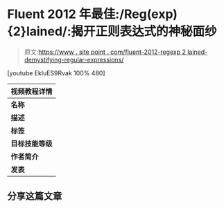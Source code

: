 # Fluent 2012 年最佳:/Reg(exp){2}lained/:揭开正则表达式的神秘面纱

> 原文:[https://www . site point . com/fluent-2012-regexp 2 lained-demystifying-regular-expressions/](https://www.sitepoint.com/fluent-2012-regexp2lained-demystifying-regular-expressions/)

[youtube EkluES9Rvak 100% 480]

| 视频教程详情 |
| --- |
| **名称** | Fluent 2012 年最佳:/Reg(exp){2}lained/:揭开正则表达式的神秘面纱 |
| **描述** | 来自 Fluent 2012 rnrnQuick 这是做什么的:/(\/\*？\\/)&#124;\/\/.*?(\r？\n&#124;$)/g？如果你像许多开发者一样，你只是转移了你的目光，你的心现在就在你的喉咙里。症状包括手心出汗和反复做噩梦，噩梦中会出现嗜血的 ASCII 符号。但是不用担心，这种情况不一定是慢性的。与许多开发人员一样，您熟悉正则表达式的强大功能，但是任何超出基础的东西都会让您感到害怕。别再害怕年轻的学徒了！在这次演讲中，我们将从基础开始，逐步增强您的知识，直到您像冠军一样编写正则表达式。所有内容都将通过视觉示例进行现场演示，以确保最大程度的理解。关于 Lea VerournrnLea 是 W3C 的开发人员倡导者。她对开放 web 标准有着长期的热情，她通过研究使用这些标准的新方法、写博客、演讲、写作和编写流行的开源项目来帮助其他开发人员。她是 CSS 工作组的成员，该工作组设计了这种语言本身。Lea 在雅典经济和商业大学学习计算机科学，在那里她为四年级本科生共同组织并偶尔讲授一门前沿的 Web 开发课程。她是为数不多的同时热爱代码和设计的异类。rnrn 制作人:Yasmina Grecp |
| **标签** | 技术 |
| **目标技能等级** | 中间的 |
| **作者简介** | [OreillyMedia](http://www.youtube.com/user/OreillyMedia/) |
| **发表** | 2013-04-08 22:40:55 |

## 分享这篇文章